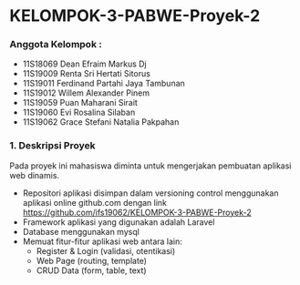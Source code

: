 # KELOMPOK-3-PABWE-Proyek-2

### Anggota Kelompok :
* 11S18069 Dean Efraim Markus Dj
* 11S19009 Renta Sri Hertati Sitorus
* 11S19011 Ferdinand Partahi Jaya Tambunan 
* 11S19012 Willem Alexander Pinem
* 11S19059 Puan Maharani Sirait
* 11S19060 Evi Rosalina Silaban
* 11S19062 Grace Stefani Natalia Pakpahan

### 1. Deskripsi Proyek
Pada proyek ini mahasiswa diminta untuk mengerjakan pembuatan aplikasi web dinamis. 
* Repositori aplikasi disimpan dalam versioning control menggunakan aplikasi online github.com dengan link https://github.com/ifs19062/KELOMPOK-3-PABWE-Proyek-2
* Framework aplikasi yang digunakan adalah Laravel
* Database menggunakan mysql
* Memuat fitur-fitur aplikasi web antara lain:
  - Register & Login (validasi, otentikasi)
  - Web Page (routing, template)
  - CRUD Data (form, table, text)
